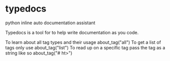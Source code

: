 # typedocs
python inline auto documentation assistant

Typedocs is a tool for to help write documentation as you code.

To learn about all tag types and their usage about_tag("all")
To get a list of tags only use about_tag("list")
To read up on a specific tag pass the tag as a string like so about_tag("# ht>")
